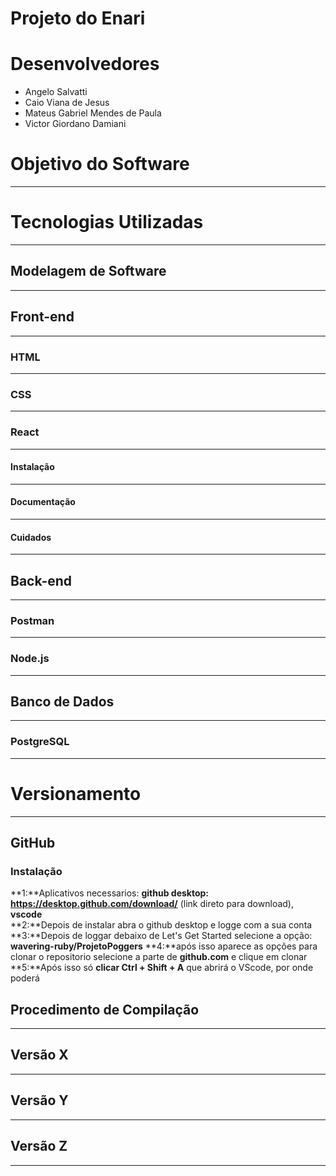# Projeto do Enari

# Desenvolvedores

- Angelo Salvatti
- Caio Viana de Jesus
- Mateus Gabriel Mendes de Paula
- Victor Giordano Damiani

# Objetivo do Software

---

# Tecnologias Utilizadas

---

## Modelagem de Software

---

## Front-end

---

### HTML

---

### CSS

---

### React

---

#### Instalação

---

#### Documentação

---

#### Cuidados

---

## Back-end

---

### Postman

---

### Node.js

---

## Banco de Dados

---

### PostgreSQL

---

# Versionamento

---

## GitHub

### Instalação
**1:**Aplicativos necessarios: **github desktop: https://desktop.github.com/download/** (link direto para download), **vscode**  
**2:**Depois de instalar abra o github desktop e logge com a sua conta
**3:**Depois de loggar debaixo de Let's Get Started selecione a opção: **wavering-ruby/ProjetoPoggers**
**4:**após isso aparece as opções para clonar o repositorio selecione a parte de **github.com** e clique em clonar 
**5:**Após isso só **clicar Ctrl + Shift + A** que abrirá o VScode, por onde poderá 

## Procedimento de Compilação

---

## Versão X

---

## Versão Y

---

## Versão Z

---